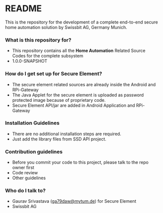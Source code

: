 # README #

This is the repository for the development of a complete end-to-end secure home automation solution by Swissbit AG, Germany Munich. 

### What is this repository for? ###

* This repository contains all the **Home Automation** Related Source Codes for the complete subsystem
* 1.0.0-SNAPSHOT

### How do I get set up for Secure Element? ###

* The secure element related sources are already inside the Android and RPi-Gateway
* The Java Applet for the secure element is uploaded as password protected image because of proprietary code.
* Secure Element API/jar are added in Android Application and RPi-Gateway

### Installation Guidelines
* There are no additional installation steps are required.
* Just add the library files from SSD API project.

### Contribution guidelines ###

* Before you commit your code to this project, please talk to the repo owner first
* Code review
* Other guidelines

### Who do I talk to? ###

* Gaurav Srivastava (ga79daw@mytum.de) for Secure Element
* Swissbit AG